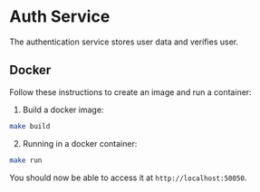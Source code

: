 # Auth Service
The authentication service stores user data and verifies user.

## Docker
Follow these instructions to create an image and run a container:

1. Build a docker image:
```bash
make build
```
2. Running in a docker container:
```bash
make run
```

You should now be able to access it at `http://localhost:50050`.